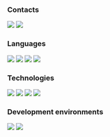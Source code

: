 ### Contacts

[![](https://img.shields.io/badge/VK-161B22?style=for-the-badge&logo=vk&logoColor=ffffff)](http://vk.com/matvenoid) [![](https://img.shields.io/badge/Telegram-161B22?style=for-the-badge&logo=telegram&logoColor=ffffff)](https://t.me/matvenoid)

### Languages

![](https://img.shields.io/badge/python-161B22?style=for-the-badge&logo=python&logoColor=ffffff)
![](https://img.shields.io/badge/C%23-161B22?style=for-the-badge&logo=csharp&logoColor=ffffff)
![](https://img.shields.io/badge/html-161B22?style=for-the-badge&logo=html5&logoColor=ffffff)
![](https://img.shields.io/badge/css-161B22?style=for-the-badge&logo=css3&logoColor=ffffff)

### Technologies

![](https://img.shields.io/badge/git-161B22?style=for-the-badge&logo=git&logoColor=ffffff)
![](https://img.shields.io/badge/django-161B22?style=for-the-badge&logo=django&logoColor=ffffff)
![](https://img.shields.io/badge/postgresql-161B22?style=for-the-badge&logo=postgresql&logoColor=ffffff)
![](https://img.shields.io/badge/mssql-161B22?style=for-the-badge&logo=mssql&logoColor=ffffff)

### Development environments

![](https://img.shields.io/badge/pycharm-161B22?style=for-the-badge&logo=pycharm&logoColor=ffffff)
![](https://img.shields.io/badge/rider-161B22?style=for-the-badge&logo=rider&logoColor=ffffff)
